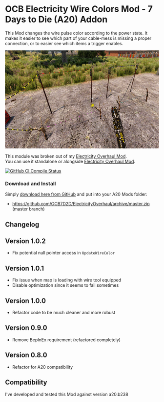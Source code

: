 # OCB Electricity Wire Colors Mod - 7 Days to Die (A20) Addon

This Mod changes the wire pulse color according to the power state.
It makes it easier to see which part of your cable-mess is missing
a proper connection, or to easier see which items a trigger enables.

<img src="Screens/game-wire-colors.jpg" alt="Wire Colors shown in-game" height="320"/>

This module was broken out of my [Electricity Overhaul Mod][1].  
You can use it standalone or alongside [Electricity Overhaul Mod][1].

[![GitHub CI Compile Status][4]][3]

### Download and Install

Simply [download here from GitHub][2] and put into your A20 Mods folder:

- https://github.com/OCB7D2D/ElectricityOverhaul/archive/master.zip (master branch)

## Changelog

## Version 1.0.2

- Fix potential null pointer access in `UpdateWireColor`

## Version 1.0.1

- Fix issue when map is loading with wire tool equipped
- Disable optimization since it seems to fail sometimes

## Version 1.0.0

- Refactor code to be much cleaner and more robust

## Version 0.9.0

- Remove BepInEx requirement (refactored completely)

## Version 0.8.0

- Refactor for A20 compatibility

## Compatibility

I've developed and tested this Mod against version a20.b238

[1]: https://github.com/OCB7D2D/ElectricityOverhaul
[2]: https://github.com/OCB7D2D/ElectricityOverhaul/releases
[3]: https://github.com/OCB7D2D/ElectricityOverhaul/actions/workflows/ci.yml
[4]: https://github.com/OCB7D2D/ElectricityOverhaul/actions/workflows/ci.yml/badge.svg
